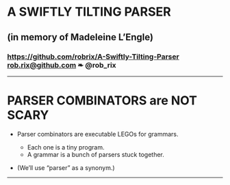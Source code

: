 # A SWIFTLY TILTING PARSER

## (in memory of Madeleine L’Engle)

### https://github.com/robrix/A-Swiftly-Tilting-Parser <br/> rob.rix@github.com ❧ @rob_rix

---

# PARSER COMBINATORS are NOT SCARY

- Parser combinators are executable LEGOs for grammars.
	- Each one is a tiny program.
	- A grammar is a bunch of parsers stuck together.

- (We’ll use “parser” as a synonym.)


---
